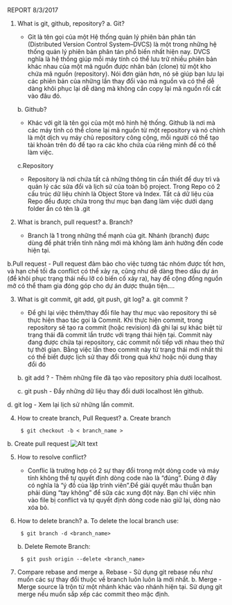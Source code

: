 REPORT 8/3/2017

1. What is git, github, repository?
	   a. Git?
	- Git là tên gọi của một Hệ thống quản lý phiên bản phân tán (Distributed Version Control System–DVCS) là một trong những hệ thống quản lý phiên bản phân tán phổ biến nhất hiện nay. DVCS nghĩa là hệ thống giúp mỗi máy tính có thể lưu trữ nhiều phiên bản khác nhau của một mã nguồn được nhân bản (clone) từ một kho chứa mã nguồn (repository). Nói đơn giản hơn, nó sẽ giúp bạn lưu lại các phiên bản của những lần thay đổi vào mã nguồn và có thể dễ dàng khôi phục lại dễ dàng mà không cần copy lại mã nguồn rồi cất vào đâu đó.
	
	b. Github?
	- Khác với git là tên gọi của một mô hình hệ thống. Github là nơi mà các máy tính có thể clone lại mã nguồn từ một repository và nó chính là một dịch vụ máy chủ repository công cộng, mỗi người có thể tạo tài khoản trên đó để tạo ra các kho chứa của riêng mình để có thể làm việc.

	c.Repository
	- 	Repository là nơi chứa tất cả những thông tin cần thiết để duy trì và quản lý các sửa đổi và lịch sử của toàn bộ project. Trong Repo có 2 cấu trúc dữ liệu chính là Object Store và Index. Tất cả dữ liệu của Repo đều được chứa trong thư mục bạn đang làm việc dưới dạng folder ẩn có tên là .git
2. What is branch, pull request?
	a. Branch?
	- Branch là 1 trong những thế mạnh của git. Nhánh (branch) được dùng để phát triển tính năng mới mà không làm ảnh hưởng đến code hiện tại.
	
  b.Pull request
    - Pull request đảm bảo cho việc tương tác nhóm được tốt hơn, và hạn chế tối đa conflict có thể xảy ra, cũng như dễ dàng theo dấu dự án (để khôi phục trạng thái nếu lỡ có biến cố xảy ra), hay để cộng đồng nguồn mở có thể tham gia đóng góp cho dự án được thuận tiện....
    
3. What is git commit, git add, git push, git log? 
	a. git commit  ?
    - Để ghi lại việc thêm/thay đổi file hay thư mục vào repository thì sẽ thực hiện thao tác gọi là Commit. Khi thực hiện commit, trong repository sẽ tạo ra commit (hoặc revision) đã ghi lại sự khác biệt từ trạng thái đã commit lần trước với trạng thái hiện tại. Commit này đang được chứa tại repository, các commit nối tiếp với nhau theo thứ tự thời gian. Bằng việc lần theo commit này từ trạng thái mới nhất thì có thể biết được lịch sử thay đổi trong quá khứ hoặc nội dung thay đổi đó
    
   b. git add ?
	   - Thêm những file đã tạo vào repository phía dưới localhost.
	  
   c. git push
	   - Đẩy những dữ liệu thay đổi dưới localhost lên github.
	   
  d. git log
	   - Xem lại lịch sử những lần commit.
	   
4. How to create branch, Pull Request?
  a. Create branch
  
		$ git checkout -b < branch_name >
	   
  b. Create pull request
  ![Alt text](./1488967998173.png)
  
5. How to resolve conflict?
	- Conflic là trường hợp có 2 sự thay đổi trong một dòng code và máy tính không thể tự quyết định dòng code nào là “đúng”. Đúng ở đây có nghĩa là “ý đồ của lập trình viên”.Để giải quyết mâu thuẫn bạn phải dùng “tay không” để sữa các xung đột này. Bạn chỉ việc nhìn vào file bị conflict và tự quyết định dòng code nào giữ lại, dòng nào xóa bỏ.
  	  
6. How to delete branch?
  a. To delete the local branch use:	
  	
		$ git branch -d <branch_name>

	  b. Delete Remote Branch:
  	
		$ git push origin --delete <branch_name>
7. Compare rebase and merge
  a. Rebase
  	   -   Sử dụng git rebase nếu như  muốn các sự thay đổi thuộc về branch luôn luôn là mới nhất.
    b. Merge
	   - Merge source là trộn từ một nhánh khác vào nhánh hiện tại. Sử dụng git merge nếu muốn sắp xếp các commit theo mặc định.
